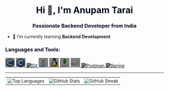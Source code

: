 <h1 align="center" style="color:#020b1a;">Hi 👋, I'm Anupam Tarai</h1>
<h3 align="center" style="color:#020b1a;">Passionate Backend Developer from India</h3>

- 🌱 I’m currently learning **Backend Development**

<h3 align="left" style="color:#020b1a;">Languages and Tools:</h3>
<p align="left">
  <a href="https://www.cprogramming.com/" target="_blank" rel="noreferrer">
    <img src="https://raw.githubusercontent.com/devicons/devicon/master/icons/c/c-original.svg" alt="C" width="30" height="30" style="filter: brightness(0.5);"/>
  </a>
  <a href="https://www.w3schools.com/cpp/" target="_blank" rel="noreferrer">
    <img src="https://raw.githubusercontent.com/devicons/devicon/master/icons/cplusplus/cplusplus-original.svg" alt="C++" width="30" height="30" style="filter: brightness(0.5);"/>
  </a>
  <a href="https://git-scm.com/" target="_blank" rel="noreferrer">
    <img src="https://www.vectorlogo.zone/logos/git-scm/git-scm-icon.svg" alt="Git" width="30" height="30" style="filter: brightness(0.5);"/>
  </a>
  <a href="https://www.java.com" target="_blank" rel="noreferrer">
    <img src="https://raw.githubusercontent.com/devicons/devicon/master/icons/java/java-original.svg" alt="Java" width="30" height="30" style="filter: brightness(0.5);"/>
  </a>
  <a href="https://www.linux.org/" target="_blank" rel="noreferrer">
    <img src="https://raw.githubusercontent.com/devicons/devicon/master/icons/linux/linux-original.svg" alt="Linux" width="30" height="30" style="filter: brightness(0.5);"/>
  </a>
  <a href="https://www.mongodb.com/" target="_blank" rel="noreferrer">
    <img src="https://raw.githubusercontent.com/devicons/devicon/master/icons/mongodb/mongodb-original-wordmark.svg" alt="MongoDB" width="30" height="30" style="filter: brightness(0.5);"/>
  </a>
  <a href="https://www.mysql.com/" target="_blank" rel="noreferrer">
    <img src="https://raw.githubusercontent.com/devicons/devicon/master/icons/mysql/mysql-original-wordmark.svg" alt="MySQL" width="30" height="30" style="filter: brightness(0.5);"/>
  </a>
  <a href="https://postman.com" target="_blank" rel="noreferrer">
    <img src="https://www.vectorlogo.zone/logos/getpostman/getpostman-icon.svg" alt="Postman" width="30" height="30" style="filter: brightness(0.5);"/>
  </a>
  <a href="https://spring.io/" target="_blank" rel="noreferrer">
    <img src="https://www.vectorlogo.zone/logos/springio/springio-icon.svg" alt="Spring" width="30" height="30" style="filter: brightness(0.5);"/>
  </a>
</p>

---

<table>
  <tr>
    <td><img src="https://github-readme-stats.vercel.app/api/top-langs?username=a-n-u-p-01&show_icons=true&locale=en&layout=compact&theme=dark&bg_color=020b1a&text_color=ffffff&title_color=ffffff&icon_color=4d4dff" alt="Top Languages" /></td>
    <td><img src="https://github-readme-stats.vercel.app/api?username=a-n-u-p-01&show_icons=true&locale=en&theme=dark&bg_color=020b1a&text_color=ffffff&title_color=ffffff&icon_color=4d4dff" alt="GitHub Stats" /></td>
    <td><img src="https://github-readme-streak-stats.herokuapp.com/?user=a-n-u-p-01&theme=dark&background=020b1a&ring=4d4dff&fire=ffffff&currStreakLabel=4d4dff&sideNums=ffffff&sideLabels=ffffff&dates=ffffff" alt="GitHub Streak" /></td>
  </tr>
</table>
